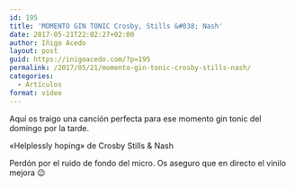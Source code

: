 ```yaml
---
id: 195
title: 'MOMENTO GIN TONIC Crosby, Stills &#038; Nash'
date: 2017-05-21T22:02:27+02:00
author: Iñigo Acedo
layout: post
guid: https://inigoacedo.com/?p=195
permalink: /2017/05/21/momento-gin-tonic-crosby-stills-nash/
categories:
  - Artículos
format: video
---
```

Aquí os traigo una canción perfecta para ese momento gin tonic del domingo por la tarde.

&#171;Helplessly hoping&#187; de Crosby Stills & Nash

<span class="embed-youtube" style="text-align:center; display: block;"></span>

Perdón por el ruido de fondo del micro. Os aseguro que en directo el vinilo mejora 😉